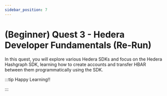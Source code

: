 ```yaml
---
sidebar_position: 7
---
```


# (Beginner) Quest 3 - Hedera Developer Fundamentals (Re-Run)

In this quest, you will explore various Hedera SDKs and focus on the Hedera Hashgraph SDK, learning how to create accounts and transfer HBAR between them programmatically using the SDK.

:::tip Happy Learning!!

<QuestButton text="Go To Quest" link="https://app.stackup.dev/quest_page/beginner-quest-3---hedera-developer-fundamentals-re-run" />

:::
